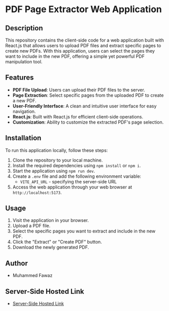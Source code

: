 # PDF Page Extractor Web Application

## Description

This repository contains the client-side code for a web application built with React.js that allows users to upload PDF files and extract specific pages to create new PDFs. With this application, users can select the pages they want to include in the new PDF, offering a simple yet powerful PDF manipulation tool.

## Features

- **PDF File Upload**: Users can upload their PDF files to the server.
- **Page Extraction**: Select specific pages from the uploaded PDF to create a new PDF.
- **User-Friendly Interface**: A clean and intuitive user interface for easy navigation.
- **React.js**: Built with React.js for efficient client-side operations.
- **Customization**: Ability to customize the extracted PDF's page selection.

## Installation

To run this application locally, follow these steps:

1. Clone the repository to your local machine.
2. Install the required dependencies using `npm install` or `npm i`.
3. Start the application using `npm run dev`.
4. Create a `.env` file and add the following environment variable:
   - `VITE_API_URL` - specifying the server-side URL
5. Access the web application through your web browser at `http://localhost:5173`.

## Usage

1. Visit the application in your browser.
2. Upload a PDF file.
3. Select the specific pages you want to extract and include in the new PDF.
4. Click the "Extract" or "Create PDF" button.
5. Download the newly generated PDF.

## Author

- Muhammed Fawaz

## Server-Side Hosted Link

- [Server-Side Hosted Link](https://pdf-extractor-server.onrender.com)
